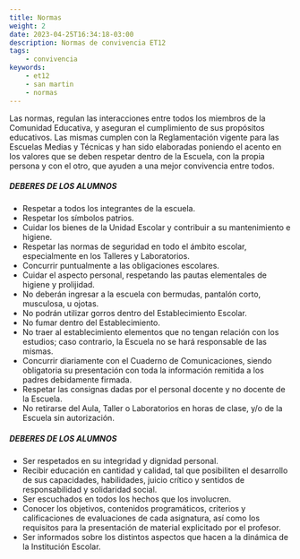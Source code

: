 ```yaml
---
title: Normas
weight: 2
date: 2023-04-25T16:34:18-03:00
description: Normas de convivencia ET12
tags:
    - convivencia
keywords:
    - et12
    - san martin
    - normas
---
```



Las normas, regulan las interacciones entre todos los miembros de la Comunidad Educativa, y aseguran el cumplimiento de sus propósitos educativos. Las mismas cumplen con la Reglamentación vigente para las Escuelas Medias y Técnicas y han sido elaboradas poniendo el acento en los valores que se deben respetar dentro de la Escuela, con la propia persona y con el otro, que ayuden a una mejor convivencia entre todos.

##### **DEBERES DE LOS ALUMNOS** #####

- Respetar a todos los integrantes de la escuela.
- Respetar los símbolos patrios.
- Cuidar los bienes de la Unidad Escolar y contribuir a su mantenimiento e higiene.
- Respetar las normas de seguridad en todo el ámbito escolar, especialmente en los Talleres y Laboratorios.
- Concurrir puntualmente a las obligaciones escolares.
- Cuidar el aspecto personal, respetando las pautas elementales de higiene y prolijidad.
- No deberán ingresar a la escuela con bermudas, pantalón corto, musculosa, u ojotas.
- No podrán utilizar gorros dentro del Establecimiento Escolar.
- No fumar dentro del Establecimiento.
- No traer al establecimiento elementos que no tengan relación con los estudios; caso contrario, la Escuela no se hará responsable de las mismas.
- Concurrir diariamente con el Cuaderno de Comunicaciones, siendo obligatoria su presentación con toda la información remitida a los padres debidamente firmada.
- Respetar las consignas dadas por el personal docente y no docente de la Escuela.
- No retirarse del Aula, Taller o Laboratorios en horas de clase, y/o de la Escuela sin autorización.


##### **DEBERES DE LOS ALUMNOS** #####

- Ser respetados en su integridad y dignidad personal.
- Recibir educación en cantidad y calidad, tal que posibiliten el desarrollo de sus capacidades, habilidades, juicio crítico y sentidos de responsabilidad y solidaridad social.
- Ser escuchados en todos los hechos que los involucren.
- Conocer los objetivos, contenidos programáticos, criterios y calificaciones de evaluaciones de cada asignatura, así como los requisitos para la presentación de material explicitado por el profesor.
- Ser informados sobre los distintos aspectos que hacen a la dinámica de la Institución Escolar.